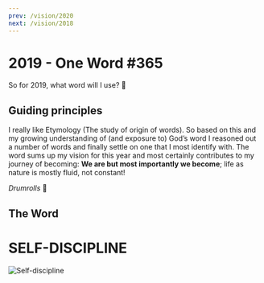 ```yaml
---
prev: /vision/2020
next: /vision/2018
---
```


# 2019 - One Word #365

So for 2019, what word will I use? :thinking:

## Guiding principles

I really like Etymology (The study of origin of words). So based on this and my growing understanding of (and exposure to) God’s word I reasoned out a number of words and finally settle on one that I most identify with. The word sums up my vision for this year and most certainly contributes to my journey of becoming: **We are but most importantly we become**; life as nature is mostly fluid, not constant!

_Drumrolls_ :drum:

## The Word

# SELF-DISCIPLINE

![Self-discipline](../../.vuepress/public/images/2019.png)
